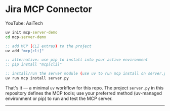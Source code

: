 # Jira MCP Connector

YouTube: AaiTech

```cmd
uv init mcp-server-demo
cd mcp-server-demo

:: add MCP (CLI extras) to the project
uv add "mcp[cli]"

:: alternative: use pip to install into your active environment
:: pip install "mcp[cli]"

:: install/run the server module (use uv to run mcp install on server.py)
uv run mcp install server.py
```

That's it — a minimal `uv` workflow for this repo. The project `server.py` in this repository defines the MCP tools; use your preferred method (uv-managed environment or pip) to run and test the MCP server.

---

